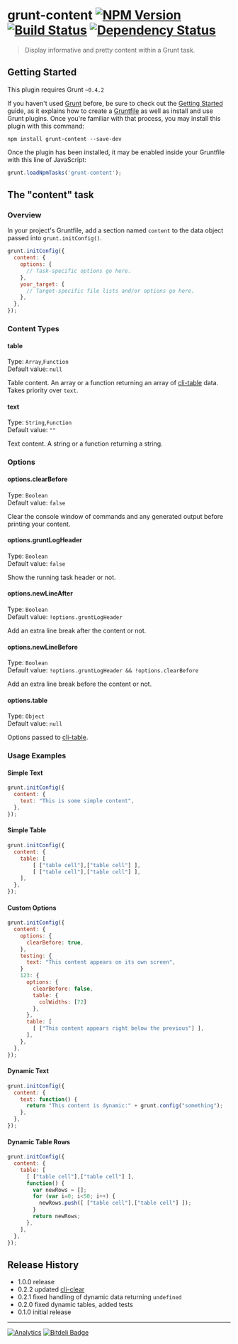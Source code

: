 # grunt-content [![NPM Version](http://badge.fury.io/js/grunt-content.svg)](http://badge.fury.io/js/grunt-content) [![Build Status](https://secure.travis-ci.org/stevenvachon/grunt-content.svg)](http://travis-ci.org/stevenvachon/grunt-content) [![Dependency Status](https://david-dm.org/stevenvachon/grunt-content.svg)](https://david-dm.org/stevenvachon/grunt-content)

> Display informative and pretty content within a Grunt task.

## Getting Started
This plugin requires Grunt `~0.4.2`

If you haven't used [Grunt](http://gruntjs.com/) before, be sure to check out the [Getting Started](http://gruntjs.com/getting-started) guide, as it explains how to create a [Gruntfile](http://gruntjs.com/sample-gruntfile) as well as install and use Grunt plugins. Once you're familiar with that process, you may install this plugin with this command:

```shell
npm install grunt-content --save-dev
```

Once the plugin has been installed, it may be enabled inside your Gruntfile with this line of JavaScript:

```js
grunt.loadNpmTasks('grunt-content');
```

## The "content" task

### Overview
In your project's Gruntfile, add a section named `content` to the data object passed into `grunt.initConfig()`.

```js
grunt.initConfig({
  content: {
    options: {
      // Task-specific options go here.
    },
    your_target: {
      // Target-specific file lists and/or options go here.
    },
  },
});
```

### Content Types

#### table
Type: `Array`,`Function`  
Default value: `null`  

Table content. An array or a function returning an array of [cli-table](https://github.com/LearnBoost/cli-table) data. Takes priority over `text`.

#### text
Type: `String`,`Function`  
Default value: `""`  

Text content. A string or a function returning a string.

### Options

#### options.clearBefore
Type: `Boolean`  
Default value: `false`  

Clear the console window of commands and any generated output before printing your content.

#### options.gruntLogHeader
Type: `Boolean`  
Default value: `false`  

Show the running task header or not.

#### options.newLineAfter
Type: `Boolean`  
Default value: `!options.gruntLogHeader`  

Add an extra line break after the content or not.

#### options.newLineBefore
Type: `Boolean`  
Default value: `!options.gruntLogHeader && !options.clearBefore`  

Add an extra line break before the content or not.

#### options.table
Type: `Object`  
Default value: `null`  

Options passed to [cli-table](https://github.com/LearnBoost/cli-table).

### Usage Examples

#### Simple Text
```js
grunt.initConfig({
  content: {
    text: "This is some simple content",
  },
});
```

#### Simple Table
```js
grunt.initConfig({
  content: {
    table: [
    	[ ["table cell"],["table cell"] ],
    	[ ["table cell"],["table cell"] ],
    ],
  },
});
```

#### Custom Options
```js
grunt.initConfig({
  content: {
    options: {
      clearBefore: true,
    },
    testing: {
      text: "This content appears on its own screen",
    }
    123: {
      options: {
        clearBefore: false,
        table: {
          colWidths: [72]
        },
      },
      table: [
        [ ["This content appears right below the previous"] ],
      ],
    },
  },
});
```

#### Dynamic Text
```js
grunt.initConfig({
  content: {
    text: function() {
      return "This content is dynamic:" + grunt.config("something");
    },
  },
});
```

#### Dynamic Table Rows
```js
grunt.initConfig({
  content: {
    table: [
      [ ["table cell"],["table cell"] ],
      function() {
        var newRows = [];
        for (var i=0; i<50; i++) {
          newRows.push([ ["table cell"],["table cell"] ]);
        }
        return newRows;
      },
    ],
  },
});
```

## Release History
* 1.0.0 release
* 0.2.2 updated [cli-clear](https://github.com/stevenvachon/cli-clear)
* 0.2.1 fixed handling of dynamic data returning `undefined`
* 0.2.0 fixed dynamic tables, added tests
* 0.1.0 initial release

---

[![Analytics](https://ga-beacon.appspot.com/UA-3614308-11/stevenvachon/grunt-content)](https://github.com/igrigorik/ga-beacon "Google Analytics") [![Bitdeli Badge](https://d2weczhvl823v0.cloudfront.net/stevenvachon/grunt-content/trend.png)](https://bitdeli.com/free)
